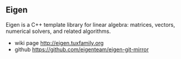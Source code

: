 ## Eigen
Eigen is a C++ template library for linear algebra: matrices, vectors, numerical solvers, and related algorithms.
- wiki page <http://eigen.tuxfamily.org>
- github <https://github.com/eigenteam/eigen-git-mirror>